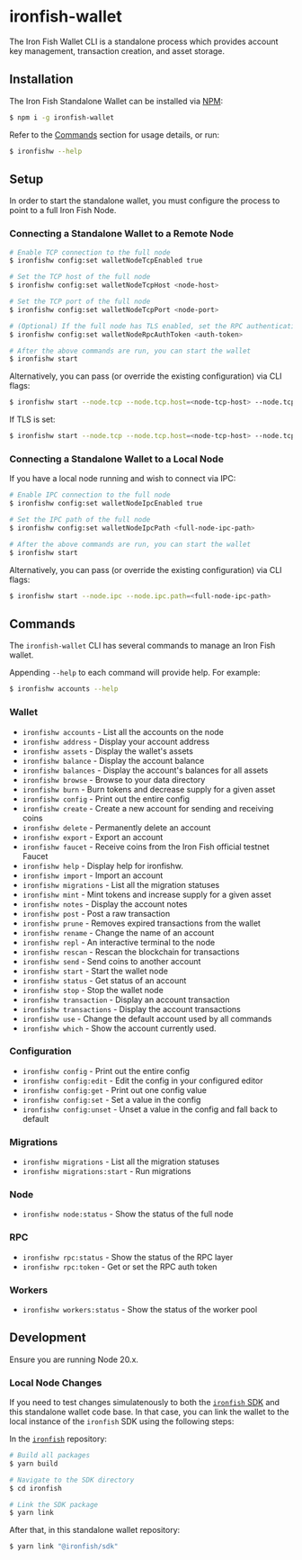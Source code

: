 # ironfish-wallet

The Iron Fish Wallet CLI is a standalone process which provides account key management, transaction creation, and asset storage.

## Installation

The Iron Fish Standalone Wallet can be installed via [NPM](https://www.npmjs.com/package/ironfish-wallet):

```bash
$ npm i -g ironfish-wallet
```

Refer to the [Commands](#commands) section for usage details, or run:

```bash
$ ironfishw --help
```

## Setup

In order to start the standalone wallet, you must configure the process to point to a full Iron Fish Node.

### Connecting a Standalone Wallet to a Remote Node

```bash
# Enable TCP connection to the full node
$ ironfishw config:set walletNodeTcpEnabled true

# Set the TCP host of the full node
$ ironfishw config:set walletNodeTcpHost <node-host>

# Set the TCP port of the full node
$ ironfishw config:set walletNodeTcpPort <node-port>

# (Optional) If the full node has TLS enabled, set the RPC authentication token
$ ironfishw config:set walletNodeRpcAuthToken <auth-token>

# After the above commands are run, you can start the wallet
$ ironfishw start
```

Alternatively, you can pass (or override the existing configuration) via CLI flags:

```bash
$ ironfishw start --node.tcp --node.tcp.host=<node-tcp-host> --node.tcp.port=<node-tcp-port>
```

If TLS is set:

```bash
$ ironfishw start --node.tcp --node.tcp.host=<node-tcp-host> --node.tcp.port=<node-tcp-port> --node.tcp.tls --node.auth=taqueriaramirez
```

### Connecting a Standalone Wallet to a Local Node

If you have a local node running and wish to connect via IPC:

```bash
# Enable IPC connection to the full node
$ ironfishw config:set walletNodeIpcEnabled true

# Set the IPC path of the full node
$ ironfishw config:set walletNodeIpcPath <full-node-ipc-path>

# After the above commands are run, you can start the wallet
$ ironfishw start
```

Alternatively, you can pass (or override the existing configuration) via CLI flags:

```bash
$ ironfishw start --node.ipc --node.ipc.path=<full-node-ipc-path>
```

## Commands

The `ironfish-wallet` CLI has several commands to manage an Iron Fish wallet.

Appending `--help` to each command will provide help. For example:

```bash
$ ironfishw accounts --help
```

### Wallet

*  `ironfishw accounts`         - List all the accounts on the node
*  `ironfishw address`          - Display your account address
*  `ironfishw assets`           - Display the wallet's assets
*  `ironfishw balance`          - Display the account balance
*  `ironfishw balances`         - Display the account's balances for all assets
*  `ironfishw browse`           - Browse to your data directory
*  `ironfishw burn`             - Burn tokens and decrease supply for a given asset
*  `ironfishw config`           - Print out the entire config
*  `ironfishw create`           - Create a new account for sending and receiving coins
*  `ironfishw delete`           - Permanently delete an account
*  `ironfishw export`           - Export an account
*  `ironfishw faucet`           - Receive coins from the Iron Fish official testnet Faucet
*  `ironfishw help`             - Display help for ironfishw.
*  `ironfishw import`           - Import an account
*  `ironfishw migrations`       - List all the migration statuses
*  `ironfishw mint`             - Mint tokens and increase supply for a given asset
*  `ironfishw notes`            - Display the account notes
*  `ironfishw post`             - Post a raw transaction
*  `ironfishw prune`            - Removes expired transactions from the wallet
*  `ironfishw rename`           - Change the name of an account
*  `ironfishw repl`             - An interactive terminal to the node
*  `ironfishw rescan`           - Rescan the blockchain for transactions
*  `ironfishw send`             - Send coins to another account
*  `ironfishw start`            - Start the wallet node
*  `ironfishw status`           - Get status of an account
*  `ironfishw stop`             - Stop the wallet node
*  `ironfishw transaction`      - Display an account transaction
*  `ironfishw transactions`     - Display the account transactions
*  `ironfishw use`              - Change the default account used by all commands
*  `ironfishw which`            - Show the account currently used.

### Configuration

* `ironfishw config`            - Print out the entire config
* `ironfishw config:edit`       - Edit the config in your configured editor
* `ironfishw config:get`        - Print out one config value
* `ironfishw config:set`        - Set a value in the config
* `ironfishw config:unset`      - Unset a value in the config and fall back to default

### Migrations

* `ironfishw migrations`        - List all the migration statuses
* `ironfishw migrations:start`  - Run migrations

### Node

* `ironfishw node:status`       - Show the status of the full node

### RPC

* `ironfishw rpc:status`        - Show the status of the RPC layer
* `ironfishw rpc:token`         - Get or set the RPC auth token

### Workers

* `ironfishw workers:status`    - Show the status of the worker pool

## Development

Ensure you are running Node 20.x.

### Local Node Changes

If you need to test changes simulatenously to both the [`ironfish` SDK](https://github.com/iron-fish/ironfish/tree/master/ironfish) and this standalone wallet code base. In that case, you can link the wallet to the local instance of the `ironfish` SDK using the following steps:

In the [`ironfish`](https://github.com/iron-fish/ironfish/) repository:

```bash
# Build all packages
$ yarn build

# Navigate to the SDK directory
$ cd ironfish

# Link the SDK package
$ yarn link
```

After that, in this standalone wallet repository:

```bash
$ yarn link "@ironfish/sdk"
```
